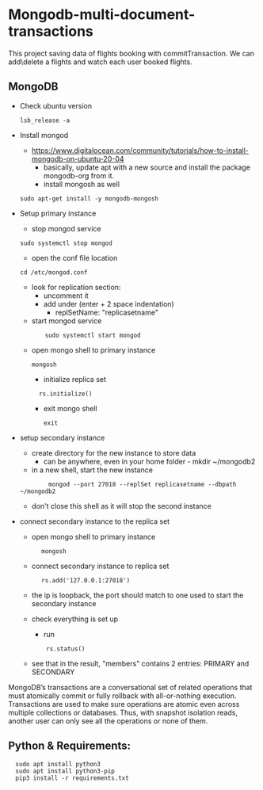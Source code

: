 # Mongodb-multi-document-transactions  
  This project saving data of flights booking with commitTransaction.
  We can add\delete a flights and watch each user booked flights.


 ## MongoDB 
- Check ubuntu version 
  ```
  lsb_release -a
  ```
  
- Install mongod
	- https://www.digitalocean.com/community/tutorials/how-to-install-mongodb-on-ubuntu-20-04
		- basically, update apt with a new source and install the package mongodb-org from it.
		- install mongosh as well
		
    ```
    sudo apt-get install -y mongodb-mongosh
    ```
- Setup primary instance
	- stop mongod service
		
    ```
    sudo systemctl stop mongod
    ```
    
	- open the conf file location 
    
    ```
    cd /etc/mongod.conf
    ```
    
	- look for replication section:
		- uncomment it
		- add under (enter + 2 space indentation)
			- replSetName: "replicasetname"
	- start mongod service
  
  ```
		 sudo systemctl start mongod
  ```
	
  - open mongo shell to primary instance
  
    ```
    mongosh
    ```
	- initialize replica set
		
    ```
      rs.initialize()
    ```
    
	- exit mongo shell
		  
      ```
      exit
      ```
- setup secondary instance
	- create directory for the new instance to store data
		- can be anywhere, even in your home folder
			  - mkdir ~/mongodb2
	- in a new shell, start the new instance
  
  ```
		  mongod --port 27018 --replSet replicasetname --dbpath ~/mongodb2
  ```
  
  - don't close this shell as it will stop the second instance

- connect secondary instance to the replica set
	- open mongo shell to primary instance
	
  ```
        mongosh
  ```
	- connect secondary instance to replica set
	
  ```
        rs.add('127.0.0.1:27018')
  ```
  
	- the ip is loopback, the port should match to one used to start the secondary instance
	- check everything is set up
		- run 
      
      ```
          rs.status()
      ```
		
    - see that in the result, "members" contains 2 entries: PRIMARY and SECONDARY

MongoDB’s transactions are a conversational set of related operations that must atomically commit or fully rollback 
with all-or-nothing execution.
Transactions are used to make sure operations are atomic even across multiple collections or databases.
Thus, with snapshot isolation reads, 
another user can only see all the operations or none of them.

## Python & Requirements:
      sudo apt install python3
      sudo apt install python3-pip
      pip3 install -r requirements.txt 
